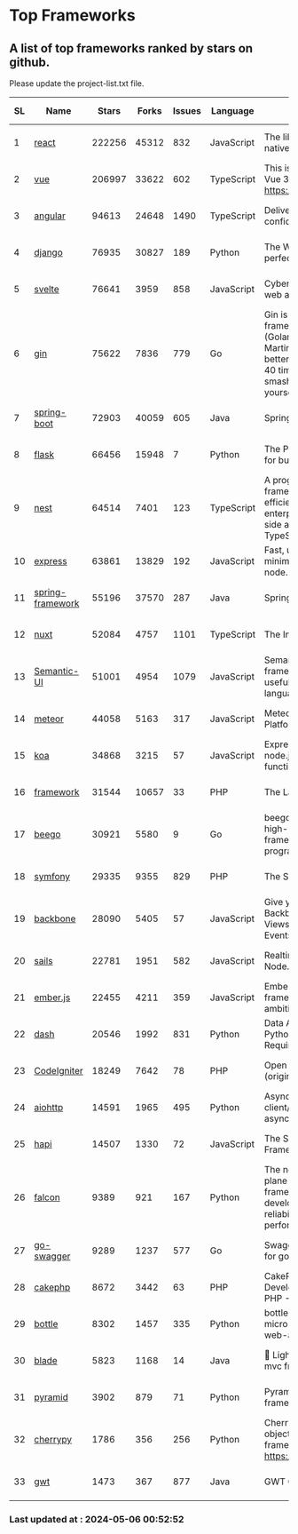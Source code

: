 # Top Frameworks
## A list of top frameworks ranked by stars on github.  
Please update the project-list.txt file.

| SL| Name  | Stars| Forks| Issues | Language | Description | Last Commit |
| --| ------| -----| ---- | ------ | -------- | ----------- | ----------- |
| 1 | [react](https://github.com/facebook/react) | 222256 | 45312 | 832 | JavaScript | The library for web and native user interfaces. | 2024-05-03 22:46:43 |
| 2 | [vue](https://github.com/vuejs/vue) | 206997 | 33622 | 602 | TypeScript | This is the repo for Vue 2. For Vue 3, go to https://github.com/vuejs/core | 2023-12-31 13:23:55 |
| 3 | [angular](https://github.com/angular/angular) | 94613 | 24648 | 1490 | TypeScript | Deliver web apps with confidence 🚀 | 2024-05-03 20:00:18 |
| 4 | [django](https://github.com/django/django) | 76935 | 30827 | 189 | Python | The Web framework for perfectionists with deadlines. | 2024-05-04 09:30:36 |
| 5 | [svelte](https://github.com/sveltejs/svelte) | 76641 | 3959 | 858 | JavaScript | Cybernetically enhanced web apps | 2024-05-05 07:53:59 |
| 6 | [gin](https://github.com/gin-gonic/gin) | 75622 | 7836 | 779 | Go | Gin is a HTTP web framework written in Go (Golang). It features a Martini-like API with much better performance -- up to 40 times faster. If you need smashing performance, get yourself some Gin. | 2024-04-29 23:07:23 |
| 7 | [spring-boot](https://github.com/spring-projects/spring-boot) | 72903 | 40059 | 605 | Java | Spring Boot | 2024-05-03 19:31:33 |
| 8 | [flask](https://github.com/pallets/flask) | 66456 | 15948 | 7 | Python | The Python micro framework for building web applications. | 2024-05-02 12:10:51 |
| 9 | [nest](https://github.com/nestjs/nest) | 64514 | 7401 | 123 | TypeScript | A progressive Node.js framework for building efficient, scalable, and enterprise-grade server-side applications with TypeScript/JavaScript 🚀 | 2024-05-02 08:57:10 |
| 10 | [express](https://github.com/expressjs/express) | 63861 | 13829 | 192 | JavaScript | Fast, unopinionated, minimalist web framework for node. | 2024-05-04 22:15:53 |
| 11 | [spring-framework](https://github.com/spring-projects/spring-framework) | 55196 | 37570 | 287 | Java | Spring Framework | 2024-05-03 14:12:40 |
| 12 | [nuxt](https://github.com/nuxt/nuxt) | 52084 | 4757 | 1101 | TypeScript | The Intuitive Vue Framework. | 2024-05-04 15:09:25 |
| 13 | [Semantic-UI](https://github.com/Semantic-Org/Semantic-UI) | 51001 | 4954 | 1079 | JavaScript | Semantic is a UI component framework based around useful principles from natural language. | 2023-01-11 17:05:32 |
| 14 | [meteor](https://github.com/meteor/meteor) | 44058 | 5163 | 317 | JavaScript | Meteor, the JavaScript App Platform | 2024-05-03 06:21:38 |
| 15 | [koa](https://github.com/koajs/koa) | 34868 | 3215 | 57 | JavaScript | Expressive middleware for node.js using ES2017 async functions | 2024-04-22 06:25:10 |
| 16 | [framework](https://github.com/laravel/framework) | 31544 | 10657 | 33 | PHP | The Laravel Framework. | 2024-05-05 15:51:45 |
| 17 | [beego](https://github.com/beego/beego) | 30921 | 5580 | 9 | Go | beego is an open-source, high-performance web framework for the Go programming language. | 2024-04-25 08:55:18 |
| 18 | [symfony](https://github.com/symfony/symfony) | 29335 | 9355 | 829 | PHP | The Symfony PHP framework | 2024-05-03 12:53:36 |
| 19 | [backbone](https://github.com/jashkenas/backbone) | 28090 | 5405 | 57 | JavaScript | Give your JS App some Backbone with Models, Views, Collections, and Events | 2024-03-06 23:22:47 |
| 20 | [sails](https://github.com/balderdashy/sails) | 22781 | 1951 | 582 | JavaScript | Realtime MVC Framework for Node.js | 2024-04-09 23:02:55 |
| 21 | [ember.js](https://github.com/emberjs/ember.js) | 22455 | 4211 | 359 | JavaScript | Ember.js - A JavaScript framework for creating ambitious web applications | 2024-05-03 17:10:18 |
| 22 | [dash](https://github.com/plotly/dash) | 20546 | 1992 | 831 | Python | Data Apps & Dashboards for Python. No JavaScript Required. | 2024-05-03 15:34:24 |
| 23 | [CodeIgniter](https://github.com/bcit-ci/CodeIgniter) | 18249 | 7642 | 78 | PHP | Open Source PHP Framework (originally from EllisLab) | 2024-03-20 03:51:42 |
| 24 | [aiohttp](https://github.com/aio-libs/aiohttp) | 14591 | 1965 | 495 | Python | Asynchronous HTTP client/server framework for asyncio and Python | 2024-05-03 00:39:10 |
| 25 | [hapi](https://github.com/hapijs/hapi) | 14507 | 1330 | 72 | JavaScript | The Simple, Secure Framework Developers Trust | 2024-04-09 14:33:32 |
| 26 | [falcon](https://github.com/falconry/falcon) | 9389 | 921 | 167 | Python | The no-magic web data plane API and microservices framework for Python developers, with a focus on reliability, correctness, and performance at scale. | 2024-04-17 17:19:18 |
| 27 | [go-swagger](https://github.com/go-swagger/go-swagger) | 9289 | 1237 | 577 | Go | Swagger 2.0 implementation for go | 2024-04-18 03:30:37 |
| 28 | [cakephp](https://github.com/cakephp/cakephp) | 8672 | 3442 | 63 | PHP | CakePHP: The Rapid Development Framework for PHP - Official Repository | 2024-05-04 03:46:58 |
| 29 | [bottle](https://github.com/bottlepy/bottle) | 8302 | 1457 | 335 | Python | bottle.py is a fast and simple micro-framework for python web-applications. | 2024-01-03 22:31:48 |
| 30 | [blade](https://github.com/lets-blade/blade) | 5823 | 1168 | 14 | Java | :rocket: Lightning fast and elegant mvc framework for Java8 | 2023-06-16 05:18:49 |
| 31 | [pyramid](https://github.com/Pylons/pyramid) | 3902 | 879 | 71 | Python | Pyramid - A Python web framework | 2024-03-03 23:38:59 |
| 32 | [cherrypy](https://github.com/cherrypy/cherrypy) | 1786 | 356 | 256 | Python | CherryPy is a pythonic, object-oriented HTTP framework.      https://cherrypy.dev | 2024-04-22 23:41:04 |
| 33 | [gwt](https://github.com/gwtproject/gwt) | 1473 | 367 | 877 | Java | GWT Open Source Project | 2024-04-17 21:16:17 |

### Last updated at : 2024-05-06 00:52:52
